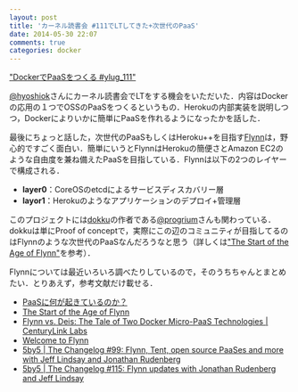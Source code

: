 ```yaml
---
layout: post
title: 'カーネル読書会 #111でLTしてきた+次世代のPaaS'
date: 2014-05-30 22:07
comments: true
categories: docker
---
```


<script async class="speakerdeck-embed" data-id="231be5a0ca170131569646e151884671" data-ratio="1.33333333333333" src="https://speakerdeck.com/assets/embed.js"></script>

["DockerでPaaSをつくる #ylug_111"](https://speakerdeck.com/tcnksm/dockerdepaaswotukuru-number-ylug-111)

[@hyoshiok](https://twitter.com/hyoshiok)さんにカーネル読書会でLTをする機会をいただいた．内容はDockerの応用の１つでOSSのPaaSをつくるというもの．Herokuの内部実装を説明しつつ，Dockerによりいかに簡単にPaaSを作れるようになったかを話した．

最後にちょっと話した，次世代のPaaSもしくはHeroku++を目指す[Flynn](https://flynn.io/)は，野心的ですごく面白い．簡単にいうとFlynnはHerokuの簡便さとAmazon EC2のような自由度を兼ね備えたPaaSを目指している．Flynnは以下の2つのレイヤーで構成される．

- **layer0**：CoreOSのetcdによるサービスディスカバリー層
- **layor1**：Herokuのようなアプリケーションのデプロイ+管理層

このプロジェクトには[dokku](https://github.com/progrium/dokku)の作者である[@progrium](https://github.com/progrium)さんも関わっている．dokkuは単にProof of conceptで，実際にこの辺のコミュニティが目指してるのはFlynnのような次世代のPaaSなんだろうなと思う（詳しくは["The Start of the Age of Flynn"](http://progrium.com/blog/2014/02/06/the-start-of-the-age-of-flynn/)を参考）．

Flynnについては最近いろいろ調べたりしているので，そのうちちゃんとまとめたい．とりあえず，参考文献だけ載せる．

- [PaaSに何が起きているのか？](http://www.infoq.com/jp/news/2014/02/paas-future)
- [The Start of the Age of Flynn](http://progrium.com/blog/2014/02/06/the-start-of-the-age-of-flynn/)
- [Flynn vs. Deis: The Tale of Two Docker Micro-PaaS Technologies | CenturyLink Labs](http://www.centurylinklabs.com/flynn-vs-deis-the-tale-of-two-docker-micro-paas-technologies/)
- [Welcome to Flynn](https://github.com/flynn/flynn)
- [5by5 | The Changelog #99: Flynn, Tent, open source PaaSes and more with Jeff Lindsay and Jonathan Rudenberg](http://5by5.tv/changelog/99)
- [5by5 | The Changelog #115: Flynn updates with Jonathan Rudenberg and Jeff Lindsay](http://5by5.tv/changelog/115)


